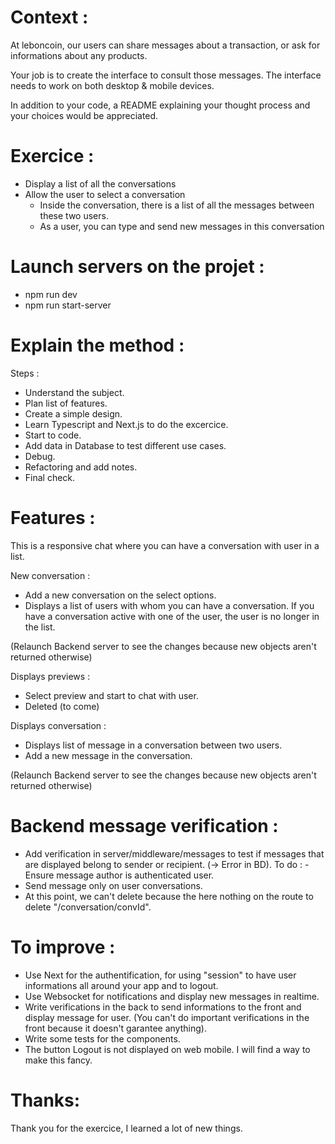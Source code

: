 # Context :

At leboncoin, our users can share messages about a transaction, or ask for informations about any products.

Your job is to create the interface to consult those messages.
The interface needs to work on both desktop & mobile devices.

In addition to your code, a README explaining your thought process and your choices would be appreciated.

# Exercice :

- Display a list of all the conversations
- Allow the user to select a conversation
  - Inside the conversation, there is a list of all the messages between these two users.
  - As a user, you can type and send new messages in this conversation

# Launch servers on the projet :

- npm run dev
- npm run start-server

# Explain the method :

Steps :
- Understand the subject. 
- Plan list of features.
- Create a simple design.
- Learn Typescript and Next.js to do the excercice.
- Start to code.
- Add data in Database to test different use cases.
- Debug.
- Refactoring and add notes.
- Final check.

# Features :

This is a responsive chat where you can have a conversation with user in a list. 

New conversation :

 - Add a new conversation on the select options.
 - Displays a list of users with whom you can have a conversation. If you have a conversation active with one of the user, the user is no longer in the list.

(Relaunch Backend server to see the changes because new objects aren't returned otherwise)

Displays previews :
 - Select preview and start to chat with user.
 - Deleted (to come)

Displays conversation : 

 - Displays list of message in a conversation between two users.
 - Add a new message in the conversation.

(Relaunch Backend server to see the changes because new objects aren't returned otherwise)

# Backend message verification :

- Add verification in server/middleware/messages to test if messages that are displayed belong to sender or recipient. (-> Error in BD). 
To do : - Ensure message author is authenticated user.
- Send message only on user conversations.
- At this point, we can't delete because the here nothing on the route to delete "/conversation/convId".


# To improve :

- Use Next for the authentification, for using "session" to have user informations all around your app and to logout.
- Use Websocket for notifications and display new messages in realtime.
- Write verifications in the back to send informations to the front and display message for user. (You can't do important verifications in the front because it doesn't garantee anything).
- Write some tests for the components.
- The button Logout is not displayed on web mobile. I will find a way to make this fancy.

# Thanks:

Thank you for the exercice, I learned a lot of new things.
  

